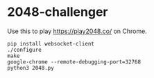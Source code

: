# 2048-challenger

Use this to play <https://play2048.co/> on Chrome.

```
pip install websocket-client
./configure
make
google-chrome --remote-debugging-port=32768
python3 2048.py
```
